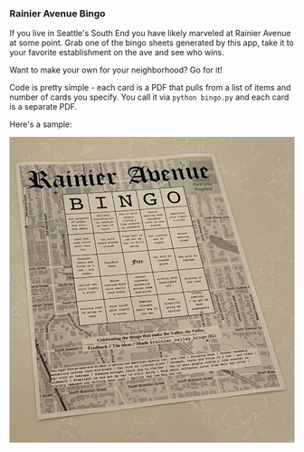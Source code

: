 ### Rainier Avenue Bingo

If you live in Seattle's South End you have likely marveled at Rainier Avenue at some point. Grab one of the bingo sheets generated by this app, take it to your favorite establishment on the ave and see who wins.

Want to make your own for your neighborhood? Go for it!

Code is pretty simple - each card is a PDF that pulls from a list of items and number of cards you specify. You call it via `python bingo.py` and each card is a separate PDF.

Here's a sample:

![Sample card](sample.jpeg)